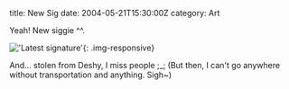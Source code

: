 title: New Sig
date: 2004-05-21T15:30:00Z
category: Art

Yeah! New siggie ^^.

!['Latest signature'](http://img32.photobucket.com/albums/v95/seh_hui/signature/fl_cell.jpg){: .img-responsive}

And… stolen from Deshy, I miss people ;\_; (But then, I can't go anywhere without transportation and anything. Sigh~)
